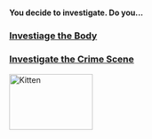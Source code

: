 #### You decide to investigate. Do you...

### [Investiage the Body](examine-body/examine-body.md)
### [Investigate the Crime Scene](examine-crimescene/examine-crimescene.md)

<img src="https://www.google.com/url?sa=i&rct=j&q=&esrc=s&source=images&cd=&ved=2ahUKEwiQzc7sobvmAhVlleAKHRnOCD8QjRx6BAgBEAQ&url=https%3A%2F%2Fwww.istockphoto.com%2Fae%2Fphoto%2Fdetective-investigate-with-magnifying-glass-big-eye-gm501739146-81497879&psig=AOvVaw06-aPR4VFNeI4eodT2qKnG&ust=1576623359122809" alt="Kitten"
	title="A cute kitten" width="150" height="100" />
